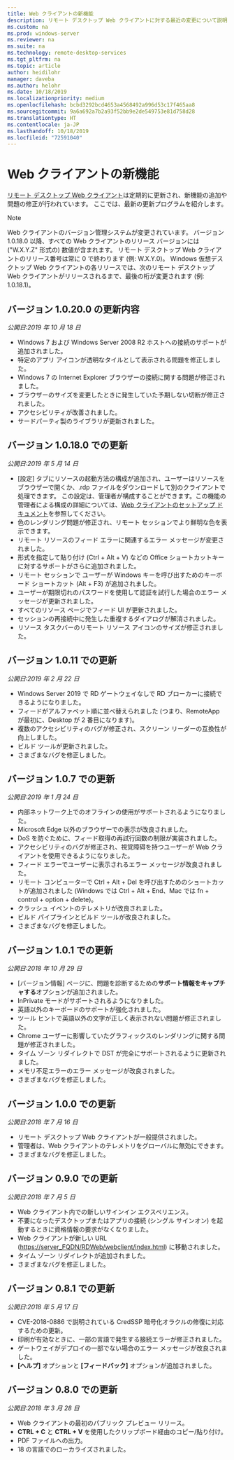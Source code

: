 ```yaml
---
title: Web クライアントの新機能
description: リモート デスクトップ Web クライアントに対する最近の変更について説明します
ms.custom: na
ms.prod: windows-server
ms.reviewer: na
ms.suite: na
ms.technology: remote-desktop-services
ms.tgt_pltfrm: na
ms.topic: article
author: heidilohr
manager: daveba
ms.author: helohr
ms.date: 10/18/2019
ms.localizationpriority: medium
ms.openlocfilehash: bcbd3292bcd4653a4568492a996d53c17f465aa8
ms.sourcegitcommit: 9a6a692a7b2a93f52bb9e2de549753e81d758d28
ms.translationtype: HT
ms.contentlocale: ja-JP
ms.lasthandoff: 10/18/2019
ms.locfileid: "72591040"
---
```

# <a name="whats-new-in-the-web-client"></a>Web クライアントの新機能

[リモート デスクトップ Web クライアント](remote-desktop-web-client.md)は定期的に更新され、新機能の追加や問題の修正が行われています。 ここでは、最新の更新プログラムを紹介します。

> [!NOTE]
> Web クライアントのバージョン管理システムが変更されています。 バージョン 1.0.18.0 以降、すべての Web クライアントのリリース バージョンには ("W.X.Y.Z" 形式の) 数値が含まれます。 リモート デスクトップ Web クライアントのリリース番号は常に 0 で終わります (例: W.X.Y.0)。 Windows 仮想デスクトップ Web クライアントの各リリースでは、次のリモート デスクトップ Web クライアントがリリースされるまで、最後の桁が変更されます (例: 1.0.18.1)。

## <a name="updates-for-version-10200"></a>バージョン 1.0.20.0 の更新内容
*公開日:2019 年 10 月 18 日*

- Windows 7 および Windows Server 2008 R2 ホストへの接続のサポートが追加されました。
- 特定のアプリ アイコンが透明なタイルとして表示される問題を修正しました。
- Windows 7 の Internet Explorer ブラウザーの接続に関する問題が修正されました。
- ブラウザーのサイズを変更したときに発生していた予期しない切断が修正されました。
- アクセシビリティが改善されました。
- サードパーティ製のライブラリが更新されました。

## <a name="updates-for-version-10180"></a>バージョン 1.0.18.0 での更新
*公開日:2019 年 5 月 14 日*

- [設定] タブにリソースの起動方法の構成が追加され、ユーザーはリソースをブラウザーで開くか、.rdp ファイルをダウンロードして別のクライアントで処理できます。 この設定は、管理者が構成することができます。この機能の管理者による構成の詳細については、[Web クライアントのセットアップ ドキュメント](remote-desktop-web-client-admin.md)を参照してください。
- 色のレンダリング問題が修正され、リモート セッションでより鮮明な色を表示できます。
- リモート リソースのフィード エラーに関連するエラー メッセージが変更されました。
- 形式を指定して貼り付け (Ctrl + Alt + V) などの Office ショートカットキーに対するサポートがさらに追加されました。
- リモート セッションで ユーザーが Windows キーを呼び出すためのキーボード ショートカット (Alt + F3) が追加されました。
- ユーザーが期限切れのパスワードを使用して認証を試行した場合のエラー メッセージが更新されました。
- すべてのリソース ページでフィード UI が更新されました。
- セッションの再接続中に発生した重複するダイアログが解消されました。
- リソース タスクバーのリモート リソース アイコンのサイズが修正されました。

## <a name="updates-for-version-1011"></a>バージョン 1.0.11 での更新
*公開日:2019 年 2 月 22 日*

- Windows Server 2019 で RD ゲートウェイなしで RD ブローカーに接続できるようになりました。
- フィードがアルファベット順に並べ替えられました (つまり、RemoteApp が最初に、Desktop が 2 番目になります)。
- 複数のアクセシビリティのバグが修正され、スクリーン リーダーの互換性が向上しました。
- ビルド ツールが更新されました。
- さまざまなバグを修正しました。

## <a name="updates-for-version-107"></a>バージョン 1.0.7 での更新
*公開日:2019 年 1 月 24 日*

- 内部ネットワーク上でのオフラインの使用がサポートされるようになりました。
- Microsoft Edge 以外のブラウザーでの表示が改良されました。
- DoS を防ぐために、フィード取得の再試行回数の制限が実装されました。
- アクセシビリティのバグが修正され、視覚障碍を持つユーザーが Web クライアントを使用できるようになりました。
- フィード エラーでユーザーに表示されるエラー メッセージが改良されました。
- リモート コンピューターで Ctrl + Alt + Del を呼び出すためのショートカットが追加されました (Windows では Ctrl + Alt + End、Mac では fn + control + option + delete)。
- クラッシュ イベントのテレメトリが改良されました。
- ビルド パイプラインとビルド ツールが改良されました。
- さまざまなバグを修正しました。

## <a name="updates-for-version-101"></a>バージョン 1.0.1 での更新
*公開日:2018 年 10 月 29 日*

- [バージョン情報] ページに、問題を診断するための**サポート情報をキャプチャする**オプションが追加されました。
- InPrivate モードがサポートされるようになりました。
- 英語以外のキーボードのサポートが強化されました。
- ツール ヒントで英語以外の文字が正しく表示されない問題が修正されました。
- Chrome ユーザーに影響していたグラフィックスのレンダリングに関する問題が修正されました。
- タイム ゾーン リダイレクトで DST が完全にサポートされるように更新されました。
- メモリ不足エラーのエラー メッセージが改良されました。
- さまざまなバグを修正しました。

## <a name="updates-for-version-100"></a>バージョン 1.0.0 での更新
*公開日:2018 年 7 月 16 日*

- リモート デスクトップ Web クライアントが一般提供されました。
- 管理者は、Web クライアントのテレメトリをグローバルに無効にできます。
- さまざまなバグを修正しました。

## <a name="updates-for-version-090"></a>バージョン 0.9.0 での更新
*公開日:2018 年 7 月 5 日*

- Web クライアント内での新しいサインイン エクスペリエンス。
- 不要になったデスクトップまたはアプリの接続 (シングル サインオン) を起動するときに資格情報の要求がなくなりました。
- Web クライアントが新しい URL (<https://server_FQDN/RDWeb/webclient/index.html>) に移動されました。
- タイム ゾーン リダイレクトが追加されました。
- さまざまなバグを修正しました。

## <a name="updates-for-version-081"></a>バージョン 0.8.1 での更新
*公開日:2018 年 5 月 17 日*

- CVE-2018-0886 で説明されている CredSSP 暗号化オラクルの修復に対応するための更新。
- 印刷が有効なときに、一部の言語で発生する接続エラーが修正されました。
- ゲートウェイがデプロイの一部でない場合のエラー メッセージが改良されました。
- **[ヘルプ]** オプションと **[フィードバック]** オプションが追加されました。

## <a name="updates-for-version-080"></a>バージョン 0.8.0 での更新
*公開日:2018 年 3 月 28 日*

- Web クライアントの最初のパブリック プレビュー リリース。
- **CTRL + C** と **CTRL + V** を使用したクリップボード経由のコピー/貼り付け。
- PDF ファイルへの出力。
- 18 の言語でのローカライズされました。
